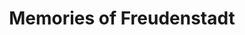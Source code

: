 ---
title: "Memories of Freudenstadt"
url: /freudenstadt/memories-of-freudenstadt/
shop: Andenken
---